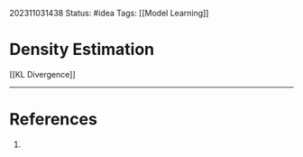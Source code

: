 202311031438
Status: #idea
Tags: [[Model Learning]]

# Density Estimation

[[KL Divergence]]

---
# References

1. 